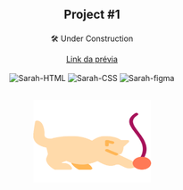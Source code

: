 ## <p align="center">Project #1</p>

<p align="center">🛠️ Under Construction</p>
<div style="display: inline_block" align="center">
 <a href="https://www.figma.com/proto/RBSB2aG8Gw9ux51qL3JgB5/blog-cat?page-id=0%3A1&node-id=1%3A5&viewport=-193%2C367%2C0.57&scaling=min-zoom"> Link da prévia </a>
 </div>

<div style="display: inline_block" align="center"><br>
  <img alt="Sarah-HTML" src="https://img.shields.io/badge/HTML-239120?style=for-the-badge&logo=html5&logoColor=white">
  <img alt="Sarah-CSS" src="https://img.shields.io/badge/CSS3-1572B6?style=for-the-badge&logo=css3&logoColor=white">
  <img alt="Sarah-figma" src="https://img.shields.io/badge/Figma-F24E1E?style=for-the-badge&logo=figma&logoColor=white">
</div>
<br>
 <p align="center"><img height="148" width="211" src="assets/img/logo.png"></p>

